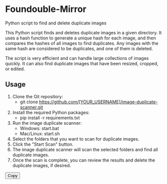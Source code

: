 # Foundouble-Mirror

Python script to find and delete duplicate images

This Python script finds and deletes duplicate images in a given directory. It uses a hash function to generate a unique hash for each image, and then compares the hashes of all images to find duplicates. Any images with the same hash are considered to be duplicates, and one of them is deleted.

The script is very efficient and can handle large collections of images quickly. It can also find duplicate images that have been resized, cropped, or edited.

## Usage

1. Clone the Git repository:
    * git clone https://github.com/[YOUR_USERNAME]/image-duplicate-scanner.git
2. Install the required Python packages:
    * pip install -r requirements.txt
3. Run the image duplicate scanner:
    * Windows: start.bat
    * Mac/Linux: start.sh
4. Select the folders that you want to scan for duplicate images.
5. Click the "Start Scan" button.
6. The image duplicate scanner will scan the selected folders and find all duplicate images.
7. Once the scan is complete, you can review the results and delete the duplicate images, if desired.

<button type="button" class="btn btn-primary" onclick="copyText()">Copy</button>
<script>
function copyText() {
  var text = document.getElementById("myText").innerHTML;
  navigator.clipboard.writeText(text);
}
</script>


